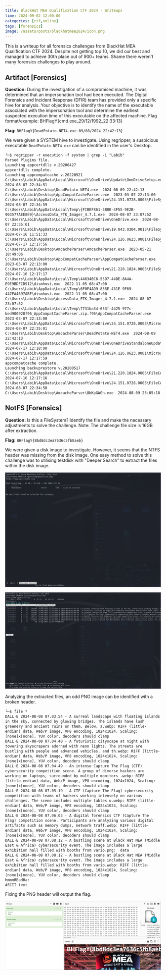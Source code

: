 ```yaml
---
title: BlackHat MEA Qualification CTF 2024 - Writeups
time: 2024-09-02 12:00:00
categories: [ctf,online]
tags: [forensics]
image: /assets/posts/blackhatmea2024/icon.png
---
```


This is a writeup for all forensics challenges from BlackHat MEA Qualification CTF 2024. Despite not getting top 10, we did our best and managed to achieve 30th place out of 900+ teams. Shame there weren't many forensics challenges to play around.

## Artifact [Forensics]
**Question:** During the investigation of a compromised machine, it was determined that an impersonation tool had been executed. The Digital Forensics and Incident Response (DFIR) team has provided only a specific hive for analysis. Your objective is to identify the name of the executable associated with the impersonation tool and determine the earliest suspected execution time of this executable on the affected machine. Flag format/example: BHFlagY{cmd.exe_29/12/1992_22:33:13}

**Flag:** `BHFlagY{DeadPotato-NET4.exe_09/08/2024_22:42:13}`

We were given a SYSTEM hive to investigate. Using regripper, a suspicious executable `DeadPotato-NET4.exe` can be identified in the user's Desktop.

```
└─$ regripper -r execution -f system | grep -i "Labib"
Parsed Plugins file.
Launching appcertdlls v.20200427
appcertdlls complete.
Launching appcompatcache v.20220921
C:\Users\Labib\AppData\Local\Microsoft\OneDrive\Update\OneDriveSetup.exe  2024-08-07 22:34:51
C:\Users\Labib\Desktop\DeadPotato-NET4.exe  2024-08-09 22:42:13
C:\Users\Labib\Desktop\AppCompatCacheParser.exe  2023-03-07 22:13:00
C:\Users\Labib\AppData\Local\Microsoft\OneDrive\24.151.0728.0003\FileSyncConfig.exe  2024-08-07 22:34:59
C:\Users\Labib\AppData\Local\Temp\{FCBEF861-3B0B-4F55-9E2B-903577AEE8E9}\AccessData_FTK_Imager_4.7.1.exe  2024-08-07 23:07:52
C:\Users\Labib\AppData\Local\Microsoft\OneDrive\OneDrive.exe  2024-08-07 22:35:01
C:\Users\Labib\AppData\Local\Microsoft\OneDrive\19.043.0304.0013\FileSyncConfig.exe  2024-07-16 11:51:33
C:\Users\Labib\AppData\Local\Microsoft\OneDrive\24.126.0623.0001\FileSyncConfig.exe  2024-07-17 12:17:56
C:\Users\Labib\Desktop\AmcacheParser\AmcacheParser.exe  2023-05-21 18:49:06
C:\Users\Labib\Desktop\AppCompatCacheParser\AppCompatCacheParser.exe  2023-03-07 22:13:00
C:\Users\Labib\AppData\Local\Microsoft\OneDrive\21.220.1024.0005\FileSyncConfig.exe  2024-07-16 12:17:17
C:\Users\Labib\AppData\Local\Temp\44634BC6-55D7-44DE-8A4A-E9E9BDFCD912\dismhost.exe  2022-11-05 08:47:00
C:\Users\Labib\AppData\Local\Temp\6F0F4AD9-855E-431E-9F69-447FA4697ABF\dismhost.exe  2022-11-05 08:47:00
C:\Users\Labib\Desktop\AccessData_FTK_Imager_4.7.1.exe  2024-08-07 23:07:52
C:\Users\Labib\AppData\Local\Temp\7731ba34-653f-4425-977c-bed900928f96_AppCompatCacheParser.zip.f96\AppCompatCacheParser.exe  2023-03-07 22:13:00
C:\Users\Labib\AppData\Local\Microsoft\OneDrive\24.151.0728.0003\Microsoft.SharePoint.exe  2024-08-07 22:35:01
C:\Users\Labib\Desktop\AmcacheParser\DeadPotato-NET4.exe  2024-08-09 22:42:13
C:\Users\Labib\AppData\Local\Microsoft\OneDrive\OneDriveStandaloneUpdater.exe  2024-07-17 12:18:00
C:\Users\Labib\AppData\Local\Microsoft\OneDrive\24.126.0623.0001\Microsoft.SharePoint.exe  2024-07-17 12:17:59
appcompatcache complete.
Launching backuprestore v.20200517
C:\Users\Labib\AppData\Local\Microsoft\OneDrive\21.220.1024.0005\FileCoAuth.exe  2024-07-16 12:17:16
C:\Users\Labib\AppData\Local\Microsoft\OneDrive\24.151.0728.0003\FileCoAuth.exe  2024-08-07 22:34:58
C:\Users\Labib\Desktop\AmcacheParser\8bKpGWGh.exe  2024-08-09 23:05:18
```

## NotFS [Forensics]
**Question:** Is this a FileSystem? Identify the file and make the necessary adjustments to solve the challenge. Note: The challenge file size is 16GB after extraction.

**Flag:** `BHFlagY{8bd8dc3ea7636c5fb8aeb}`

We were given a disk image to investigate. However, it seems that the NTFS header was missing from the disk image. One easy method to solve this challenge was to utilising testdisk with "Deeper Search" to extract the files within the disk image.

![black1](/assets/posts/blackhatmea2024/black1.png)

![black2](/assets/posts/blackhatmea2024/black2.png)

Analyzing the extracted files, an odd PNG image can be identified with a broken header.

```
└─$ file *
DALL·E 2024-08-08 07.03.54 - A surreal landscape with floating islands in the sky, connected by glowing bridges. The islands have lush greenery and ancient ruins on them. Below, a.webp: RIFF (little-endian) data, Web/P image, VP8 encoding, 1024x1024, Scaling: [none]x[none], YUV color, decoders should clamp
DALL·E 2024-08-08 07.04.40 - A futuristic cityscape at night with towering skyscrapers adorned with neon lights. The streets are bustling with people and advanced vehicles, and th.webp: RIFF (little-endian) data, Web/P image, VP8 encoding, 1024x1024, Scaling: [none]x[none], YUV color, decoders should clamp
DALL·E 2024-08-08 07.04.49 - An intense Capture The Flag (CTF) cybersecurity competition scene. A group of diverse hackers are working on laptops, surrounded by multiple monitors .webp: RIFF (little-endian) data, Web/P image, VP8 encoding, 1024x1024, Scaling: [none]x[none], YUV color, decoders should clamp
DALL·E 2024-08-08 07.05.19 - A CTF (Capture The Flag) cybersecurity competition with teams of hackers working intensely on various challenges. The scene includes multiple tables w.webp: RIFF (little-endian) data, Web/P image, VP8 encoding, 1024x1024, Scaling: [none]x[none], YUV color, decoders should clamp
DALL·E 2024-08-08 07.06.03 - A digital forensics CTF (Capture The Flag) competition scene. Participants are analyzing various digital artifacts such as memory dumps, network traff.webp: RIFF (little-endian) data, Web/P image, VP8 encoding, 1024x1024, Scaling: [none]x[none], YUV color, decoders should clamp
DALL·E 2024-08-08 07.08.12 - A bustling scene at Black Hat MEA (Middle East & Africa) cybersecurity event. The image includes a large exhibition hall filled with booths from vario.png:  data
DALL·E 2024-08-08 07.08.12 - A bustling scene at Black Hat MEA (Middle East & Africa) cybersecurity event. The image includes a large exhibition hall filled with booths from vario.webp: RIFF (little-endian) data, Web/P image, VP8 encoding, 1024x1024, Scaling: [none]x[none], YUV color, decoders should clamp
hmmmREadHa:                                                                                                                                                                               ASCII text
```

Fixing the PNG header will output the flag.

![black3](/assets/posts/blackhatmea2024/black3.png)
